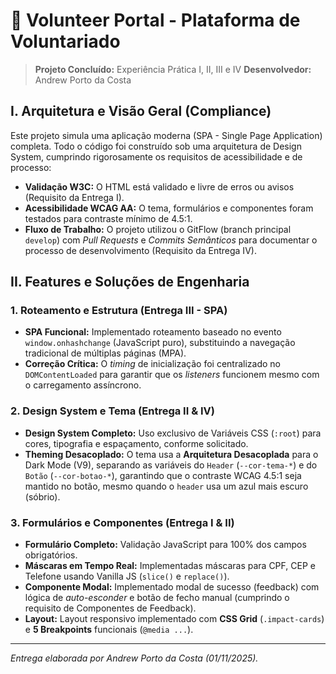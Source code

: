 # 🚀 Volunteer Portal - Plataforma de Voluntariado
> **Projeto Concluído:** Experiência Prática I, II, III e IV
> **Desenvolvedor:** Andrew Porto da Costa

## I. Arquitetura e Visão Geral (Compliance)

Este projeto simula uma aplicação moderna (SPA - Single Page Application) completa. Todo o código foi construído sob uma arquitetura de Design System, cumprindo rigorosamente os requisitos de acessibilidade e de processo:

* **Validação W3C:** O HTML está validado e livre de erros ou avisos (Requisito da Entrega I).
* **Acessibilidade WCAG AA:** O tema, formulários e componentes foram testados para contraste mínimo de 4.5:1.
* **Fluxo de Trabalho:** O projeto utilizou o GitFlow (branch principal `develop`) com *Pull Requests* e *Commits Semânticos* para documentar o processo de desenvolvimento (Requisito da Entrega IV).

## II. Features e Soluções de Engenharia

### 1. Roteamento e Estrutura (Entrega III - SPA)
* **SPA Funcional:** Implementado roteamento baseado no evento `window.onhashchange` (JavaScript puro), substituindo a navegação tradicional de múltiplas páginas (MPA).
* **Correção Crítica:** O *timing* de inicialização foi centralizado no `DOMContentLoaded` para garantir que os *listeners* funcionem mesmo com o carregamento assíncrono.

### 2. Design System e Tema (Entrega II & IV)
* **Design System Completo:** Uso exclusivo de Variáveis CSS (`:root`) para cores, tipografia e espaçamento, conforme solicitado.
* **Theming Desacoplado:** O tema usa a **Arquitetura Desacoplada** para o Dark Mode (V9), separando as variáveis do `Header` (`--cor-tema-*`) e do `Botão` (`--cor-botao-*`), garantindo que o contraste WCAG 4.5:1 seja mantido no botão, mesmo quando o `header` usa um azul mais escuro (sóbrio).

### 3. Formulários e Componentes (Entrega I & II)
* **Formulário Completo:** Validação JavaScript para 100% dos campos obrigatórios.
* **Máscaras em Tempo Real:** Implementadas máscaras para CPF, CEP e Telefone usando Vanilla JS (`slice()` e `replace()`).
* **Componente Modal:** Implementado modal de sucesso (feedback) com lógica de *auto-esconder* e botão de fecho manual (cumprindo o requisito de Componentes de Feedback).
* **Layout:** Layout responsivo implementado com **CSS Grid** (`.impact-cards`) e **5 Breakpoints** funcionais (`@media ...`).

***
*Entrega elaborada por Andrew Porto da Costa (01/11/2025).*
